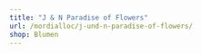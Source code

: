 ```yaml
---
title: "J & N Paradise of Flowers"
url: /mordialloc/j-und-n-paradise-of-flowers/
shop: Blumen
---
```

